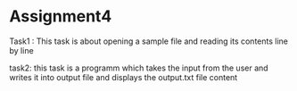 # Assignment4

Task1 :
This task is about opening a sample file and reading its contents line by line

task2:
this task is a programm which takes the input from the user and writes it into output file and displays the output.txt file content  
